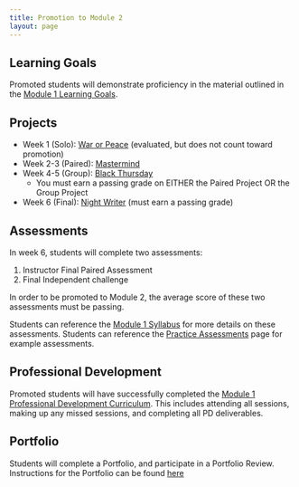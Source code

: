 ```yaml
---
title: Promotion to Module 2
layout: page
---
```


## Learning Goals

Promoted students will demonstrate proficiency in the material outlined in the [Module 1 Learning Goals](./learning_goals).

## Projects

* Week 1 (Solo): [War or Peace](./projects/war_or_peace) (evaluated, but does not count toward promotion)
* Week 2-3 (Paired): [Mastermind](./projects/mastermind.markdown)
* Week 4-5 (Group): [Black Thursday](./projects/black_thursday)
  * You must earn a passing grade on EITHER the Paired Project OR the Group Project
* Week 6 (Final): [Night Writer](./projects/night_writer) (must earn a passing grade)

## Assessments

In week 6, students will complete two assessments:

1. Instructor Final Paired Assessment
1. Final Independent challenge

In order to be promoted to Module 2, the average score of these two assessments must be passing.

Students can reference the [Module 1 Syllabus](./syllabus) for more details on these assessments. Students can reference the [Practice Assessments](./practice_assessments) page for example assessments.

## Professional Development

Promoted students will have successfully completed the [Module 1 Professional Development Curriculum](https://careerdev.turing.edu/module_one/). This includes attending all sessions, making up any missed sessions, and completing all PD deliverables.

## Portfolio

Students will complete a Portfolio, and participate in a Portfolio Review. Instructions for the Portfolio can be found [here](./portfolios)

